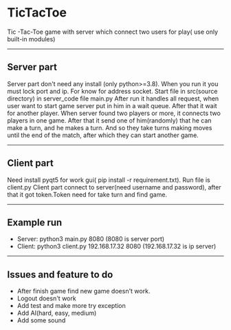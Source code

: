 # TicTacToe

Tic -Tac-Toe game with server which connect two users for play( use only built-in modules)
**********************************************
## Server part

Server part don't need any install (only python>=3.8).
When you run it you must lock port and ip. For know for address socket.
Start file in src(source directory) in server_code file main.py
After run  it handles all request, when user want to start game server put in him in a wait queue. After that it wait 
for another player. When server found two players or more, it connects two players in one game.
After that it send one of him(randomly) that he can make a turn, and he makes a turn. 
And so they take turns making moves until the end of the match, after which they can start another game.
****************************************************
## Client part

Need install pyqt5 for work gui( pip install -r requirement.txt). Run file is client.py
Client part connect to server(need username and password),
after that it got token.Token need for take turn and find game. 
****************************************************
## Example run

* Server:
python3 main.py 8080
(8080 is server port)
* Client:
python3 client.py 192.168.17.32 8080
  (192.168.17.32 is ip server)
  
***************************************************
## Issues and feature to do

* After finish game find new game doesn't work.
* Logout doesn't work
* Add test and make more try exception
* Add AI(hard, easy, medium)
* Add some sound